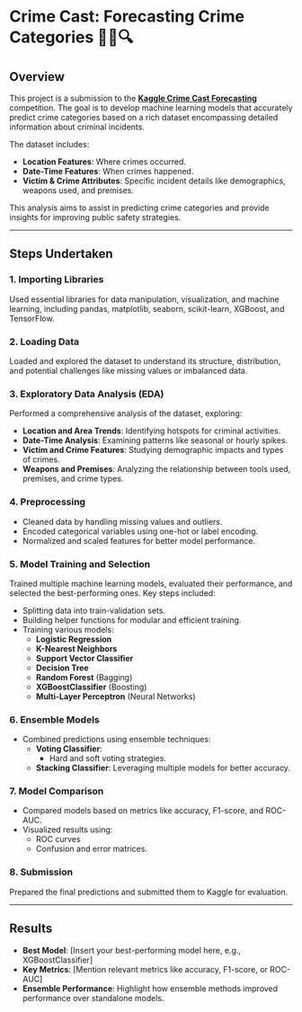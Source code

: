 # Crime Cast: Forecasting Crime Categories 🕵️‍♂️🔍

## Overview
This project is a submission to the **[Kaggle Crime Cast Forecasting](https://www.kaggle.com/competitions/crime-cast-forecasting-crime-categories)** competition. The goal is to develop machine learning models that accurately predict crime categories based on a rich dataset encompassing detailed information about criminal incidents.

The dataset includes:
- **Location Features**: Where crimes occurred.
- **Date-Time Features**: When crimes happened.
- **Victim & Crime Attributes**: Specific incident details like demographics, weapons used, and premises.

This analysis aims to assist in predicting crime categories and provide insights for improving public safety strategies.

---

## Steps Undertaken
### 1. Importing Libraries
Used essential libraries for data manipulation, visualization, and machine learning, including pandas, matplotlib, seaborn, scikit-learn, XGBoost, and TensorFlow.

### 2. Loading Data
Loaded and explored the dataset to understand its structure, distribution, and potential challenges like missing values or imbalanced data.

### 3. Exploratory Data Analysis (EDA)
Performed a comprehensive analysis of the dataset, exploring:
- **Location and Area Trends**: Identifying hotspots for criminal activities.
- **Date-Time Analysis**: Examining patterns like seasonal or hourly spikes.
- **Victim and Crime Features**: Studying demographic impacts and types of crimes.
- **Weapons and Premises**: Analyzing the relationship between tools used, premises, and crime types.

### 4. Preprocessing
- Cleaned data by handling missing values and outliers.
- Encoded categorical variables using one-hot or label encoding.
- Normalized and scaled features for better model performance.

### 5. Model Training and Selection
Trained multiple machine learning models, evaluated their performance, and selected the best-performing ones. Key steps included:
- Splitting data into train-validation sets.
- Building helper functions for modular and efficient training.
- Training various models:
  - **Logistic Regression**
  - **K-Nearest Neighbors**
  - **Support Vector Classifier**
  - **Decision Tree**
  - **Random Forest** (Bagging)
  - **XGBoostClassifier** (Boosting)
  - **Multi-Layer Perceptron** (Neural Networks)

### 6. Ensemble Models
- Combined predictions using ensemble techniques:
  - **Voting Classifier**:
    - Hard and soft voting strategies.
  - **Stacking Classifier**: Leveraging multiple models for better accuracy.

### 7. Model Comparison
- Compared models based on metrics like accuracy, F1-score, and ROC-AUC.
- Visualized results using:
  - ROC curves
  - Confusion and error matrices.

### 8. Submission
Prepared the final predictions and submitted them to Kaggle for evaluation.

---

## Results
- **Best Model**: [Insert your best-performing model here, e.g., XGBoostClassifier]
- **Key Metrics**: [Mention relevant metrics like accuracy, F1-score, or ROC-AUC]
- **Ensemble Performance**: Highlight how ensemble methods improved performance over standalone models.
